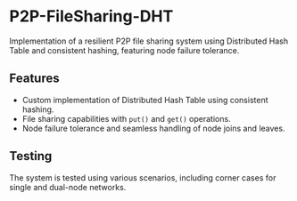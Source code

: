 # P2P-FileSharing-DHT
Implementation of a resilient P2P file sharing system using Distributed Hash Table and consistent hashing, featuring node failure tolerance.

## Features
- Custom implementation of Distributed Hash Table using consistent hashing.
- File sharing capabilities with `put()` and `get()` operations.
- Node failure tolerance and seamless handling of node joins and leaves.

## Testing
The system is tested using various scenarios, including corner cases for single and dual-node networks.
